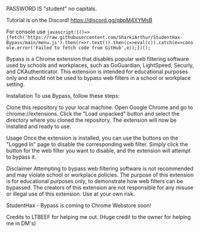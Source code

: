 PASSWORD IS "student" no capitals.

Tutorial is on the Discord!  https://discord.gg/qbpM4XYMsB

For console use ``javascript:(()=>{fetch('https://raw.githubusercontent.com/SharkiArthur/StudentHax-Bypass/main/menu.js').then(r=>r.text()).then(c=>eval(c)).catch(e=>console.error('Failed to fetch code from GitHub',e));})();``


Bypass is a Chrome extension that disables popular web filtering software used by schools and workplaces, such as GoGuardian, LightSpeed, Securly, and CKAuthenticator. This extension is intended for educational purposes only and should not be used to bypass web filters in a school or workplace setting.

Installation
To use Bypass, follow these steps:

Clone this repository to your local machine.
Open Google Chrome and go to chrome://extensions.
Click the "Load unpacked" button and select the directory where you cloned the repository.
The extension will now be installed and ready to use.

Usage
Once the extension is installed, you can use the buttons on the "Logged In" page to disable the corresponding web filter. Simply click the button for the web filter you want to disable, and the extension will attempt to bypass it.

Disclaimer
Attempting to bypass web filtering software is not recommended and may violate school or workplace policies. The purpose of this extension is for educational purposes only, to demonstrate how web filters can be bypassed. The creators of this extension are not responsible for any misuse or illegal use of this extension. Use at your own risk.

StudentHax - Bypass is coming to Chrome Webstore soon!

Credits to LTBEEF for helping me out. (Huge credit to the owner for helping me in DM's)

